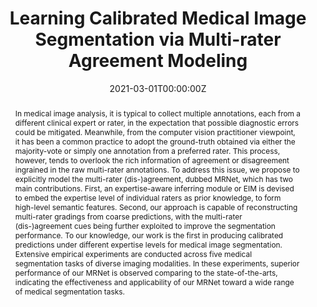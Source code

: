 ---
title: "Learning Calibrated Medical Image Segmentation via Multi-rater Agreement Modeling"

# if the author is from our lab, then you need to match it with the folder name you can find here
# https://github.com/Vision-and-Learning-Lab-UAlberta/home/tree/master/content/authors
# otherwise just write down their full name
authors:
- weiji
- Shuang Yu
- Junde Wu
- Kai Ma
- Cheng Bian
- Qi Bi
- jingjingli
- Hanruo Liu
- licheng
- Yefneg Zhang

date: "2021-03-01T00:00:00Z"
doi: 

# Schedule page publish date (NOT publication's date).
publishDate: "2021-03-01T00:00:00Z"

# Publication type.
# Legend: 0 = Uncategorized; 1 = Conference paper; 2 = Journal article;
# 3 = Preprint / Working Paper; 4 = Report; 5 = Book; 6 = Book section;
# 7 = Thesis; 8 = Patent
# you can have this as multiple types, just use a list like ["1", "3"]
publication_types: ["1"]

# Publication name and optional abbreviated publication name.
publication: Proceedings of IEEE Conference on Computer Vision and Pattern Recognition
publication_short: CVPR

abstract: In medical image analysis, it is typical to collect multiple annotations, each from a different clinical expert or rater, in the expectation that possible diagnostic errors could be mitigated. Meanwhile, from the computer vision practitioner viewpoint, it has been a common practice to adopt the ground-truth obtained via either the majority-vote or simply one annotation from a preferred rater. This process, however, tends to overlook the rich information of agreement or disagreement ingrained in the raw multi-rater annotations. To address this issue, we propose to explicitly model the multi-rater (dis-)agreement, dubbed MRNet, which has two main contributions. First, an expertise-aware inferring module or EIM is devised to embed the expertise level of individual raters as prior knowledge, to form high-level semantic features. Second, our approach is capable of reconstructing multi-rater gradings from coarse predictions, with the multi-rater (dis-)agreement cues being further exploited to improve the segmentation performance. To our knowledge, our work is the first in producing calibrated predictions under different expertise levels for medical image segmentation. Extensive empirical experiments are conducted across five medical segmentation tasks of diverse imaging modalities. In these experiments, superior performance of our MRNet is observed comparing to the state-of-the-arts, indicating the effectiveness and applicability of our MRNet toward a wide range of medical segmentation tasks.


# Summary. An optional shortened abstract.
summary: This paper proposes a principled research investigation on exploiting the rich agreement information among multiple raters for improving the calibrated performance.

tags:
- CVPR

featured: false

links:
# url_pdf: https://arxiv.org/pdf/2006.03630.pdf
# url_code: https://github.com/BII-wushuang/Lie-Group-Motion-Prediction
# url_dataset:
# url_poster:
# url_project: https://coderstellaj.github.io/Hierarchical-Motion-Recurrent-Network-Website/
# url_slides:
# url_source:
# url_video: https://www.youtube.com/watch?v=6Yw6O_14xHQ&feature=youtu.be


# Featured image
# To use, add an image named `featured.jpg/png` to your page's folder. 
# If you have one, please zip together
image:
  caption: ''
  focal_point: ""
  preview_only: false

---